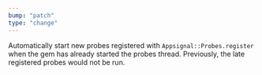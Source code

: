 ```yaml
---
bump: "patch"
type: "change"
---
```


Automatically start new probes registered with `Appsignal::Probes.register` when the gem has already started the probes thread. Previously, the late registered probes would not be run.
